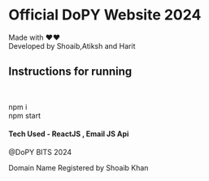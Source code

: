 <h1>Official DoPY Website 2024</h1>
Made with ❤️❤️<br>
Developed by Shoaib,Atiksh and Harit
<h2>Instructions for running</h2>
<br>
<p>npm i<br>
npm start<br>
</p>

<h4>Tech Used - ReactJS , Email JS Api</h4>
@DoPY BITS 2024
<p>Domain Name Registered by Shoaib Khan</p>

 
